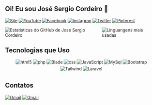 ## Oi! Eu sou José Sergio Cordeiro 👋

[![Site](https://img.shields.io/website?label=SITE&style=for-the-badge&url=http://jscvip.mat.br)](http://jscvip.mat.br)
[![YouTube](https://img.shields.io/badge/YouTube-FF0000?style=for-the-badge&logo=youtube&logoColor=white)](https://www.youtube.com/c/JoseSergioCordeiro)
[![Facebook](https://img.shields.io/badge/Facebook-1877F2?style=for-the-badge&logo=facebook&logoColor=white)](https://www.facebook.com/cordeirojosesergio)
[![Instagran](https://img.shields.io/badge/Instagram-E4405F?style=for-the-badge&logo=instagram&logoColor=white)](https://www.instagram.com/jscvip/)
[![Twitter](https://img.shields.io/badge/Twitter-1DA1F2?style=for-the-badge&logo=twitter&logoColor=white)](https://twitter.com/jscvip)
[![Pinterest](https://img.shields.io/badge/Pinterest-BD081C.svg?style=for-the-badge&logo=Pinterest&logoColor=white)](https://br.pinterest.com/cordeirojoseser/)

<div style="display:flex; align-items: center; justify-content:center">
<img alt="Estatisticas do GitHub de Jose Sergio Cordeiro" src="https://github-readme-stats.vercel.app/api?username=jscvip2020&show_icons=true&theme=dracula&locale=pt-br">
<img alt="Linguangens mais usadas" src="https://github-readme-stats.vercel.app/api/top-langs/?username=jscvip2020&locale=pt-br">
</div>

## Tecnologias que Uso

<div style="display:inline_block; text-align:center">
<img style="padding-bottom:5px;" align="center" alt="html5" src="https://img.shields.io/badge/HTML-239120?style=for-the-badge&logo=html5&logoColor=white">
<img style="padding-bottom:5px;" align="center" alt="php" src="https://img.shields.io/badge/PHP-777BB4?style=for-the-badge&logo=php&logoColor=white">
<img style="padding-bottom:5px;" align="center" alt="Blade" src="https://img.shields.io/badge/BLADE-FFF000000?style=for-the-badge&logo=blade&logoColor=white">
<img style="padding-bottom:5px;" align="center" alt="css" src="https://img.shields.io/badge/CSS3-1572B6?style=for-the-badge&logo=css3&logoColor=white">
<img style="padding-bottom:5px;" align="center" alt="JavaScript" src="https://img.shields.io/badge/JavaScript-323330?style=for-the-badge&logo=javascript&logoColor=F7DF1E">
<img style="padding-bottom:5px;" align="center" alt="MySql" src="https://img.shields.io/badge/MySQL-00000F?style=for-the-badge&logo=mysql&logoColor=white">
<img style="padding-bottom:5px;" align="center" alt="Bootstrap" src="https://img.shields.io/badge/Bootstrap-563D7C?style=for-the-badge&logo=bootstrap&logoColor=white">
<img style="padding-bottom:5px;" align="center" alt="Tailwind" src="https://img.shields.io/badge/Tailwind_CSS-38B2AC?style=for-the-badge&logo=tailwind-css&logoColor=white">
<img style="padding-bottom:5px;" align="center" alt="Laravel" src="https://img.shields.io/badge/Laravel-FF2D20?style=for-the-badge&logo=laravel&logoColor=white">
</div>

## Contatos

<div style="display:inline_block;">
<a  style="padding-bottom:5px;"  href="mailto:jscvip@gmail.com">
<img align="center" alt="Gmail" src="https://img.shields.io/badge/Gmail-EA4335.svg?style=for-the-badge&logo=Gmail&logoColor=white">
</a>
<a  style="padding-bottom:5px;"  href="mailto:jscvip@gmail.com">
<img align="center" alt="Gmail" src="https://img.shields.io/badge/Hotmail-000000.svg?style=for-the-badge&logo=microsoft-outlook&logoColor=white">
</a>
</div>
